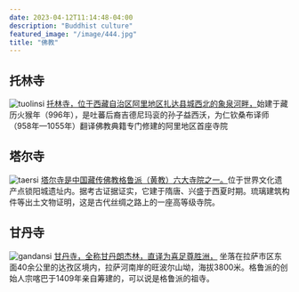 ```yaml
---
date: 2023-04-12T11:14:48-04:00
description: "Buddhist culture"
featured_image: "/image/444.jpg"
title: "佛教"
---
```

## 托林寺
![tuolinsi](https://rmrbcmsonline.peopleapp.com/upload/zw/bjh_image/1584944177_bfeccfbd9379573b8ffcf77c6421958e.jpeg)
[托林寺，位于西藏自治区阿里地区扎达县城西北的象泉河畔，](https:bing.com)始建于藏历火猴年（996年），是吐蕃后裔吉德尼玛衮的孙子益西沃，为仁钦桑布译师（958年—1055年）翻译佛教典籍专门修建的阿里地区首座寺院

## 塔尔寺
![taersi](https://img1.baidu.com/it/u=43687086,2515042105&fm=253&fmt=auto&app=138&f=JPEG?w=750&h=500)
[塔尔寺是中国藏传佛教格鲁派（黄教）六大寺院之一。](https:bing.com)位于世界文化遗产点锁阳城遗址内。据考古证据证实，它建于隋唐、兴盛于西夏时期。琉璃建筑构件等出土文物证明，这是古代丝绸之路上的一座高等级寺院。

## 甘丹寺
![gandansi](https://img1.baidu.com/it/u=1126285551,3487211019&fm=253&fmt=auto&app=138&f=JPEG?w=750&h=500)
[甘丹寺，全称甘丹朗杰林，直译为喜足尊胜洲，](https:bing.com)
坐落在拉萨市区东面40余公里的达孜区境内，拉萨河南岸的旺波尔山坳，海拔3800米。格鲁派的创始人宗喀巴于1409年亲自筹建的，可以说是格鲁派的祖寺。